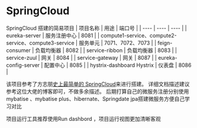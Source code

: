 # SpringCloud
SpringCloud 搭建的简易项目
|  项目名称   | 用途   | 端口号 |
|  ----  | ----  | ----  |
|  eureka-server    | 服务注册中心    | 8081  |
|  compute1-service、compute2-service、compute3-service    | 服务单元   |  7071、7072、7073  |
|  feign-consumer    | 负载均衡器    | 8082  |
|  service-ribbon    | 负载均衡器    | 8083  |
|  service-zuul     | 网关   |  8084  |
|  service-gateway    | 网关    | 8087  |
|  eureka-config-server    | 配置中心    | 8085  |
|  hystrix-dashboard Hystrix    | 仪表盘     | 8086  |

该项目参考了方志朋[史上最简单的 SpringCloud](https://blog.csdn.net/forezp/article/details/70148833)来进行搭建。
详细文档描述建议参考这位大佬的博客即可，不做多余描述。
后期打算自己的微服务注册分别使用 mybatise 、mybatise plus、hibernate、Springdate jpa搭建微服务方便自己学习对比

项目运行工具推荐使用Run dashbord ，项目运行视图更加清晰客观
